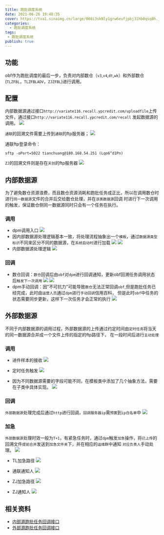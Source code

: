 ```yaml
---
title: 跑批调度系统
date: 2021-06-26 19:48:35
cover: https://tva1.sinaimg.cn/large/008i3skNly1grw6eufjpbj31hb0qsq8h.jpg
categories:
  - 跑批调度系统
tags:
 - 跑批调度系统
publish: true
---
```



<!-- more -->

## 功能
obf作为跑批调度的最后一步，负责对内部数仓（`v3`,`v4`,`dt`,`wk`）和外部数仓(`TLZFBL`，`TLZFBLADV`，`ZJZFBL`)进行调用。   

## 配置 
内部数据源通过接口`http://variate116.recall.ypcredit.com/uploadfile`上传文件，通过接口`http://variate116.recall.ypcredit.com/recall`
发起数据源的调用。
![](https://tva1.sinaimg.cn/large/008i3skNly1grwr0q0skyj31dm0u0too.jpg)

`通联`的回溯文件需要上传到`通联`的ftp服务器；
![](https://tva1.sinaimg.cn/large/008i3skNly1grwr1ihfpkj31do0u0gyb.jpg)

通联ftp登录命令：
```shell script
sftp -oPort=5022 tianchuang@180.168.54.251 (Lqo6^d1Pn)
```

`ZJ`的回溯文件则是存在`天创`的ftp服务器
![](https://tva1.sinaimg.cn/large/008i3skNly1grwr1xu0z1j61dj0u014x02.jpg)

## 内部数据源<Badge text="重点"/>
为了避免数仓资源浪费，而且数仓资源消耗和跑批任务成正比，所以在调用数仓时进行`同一数据源`文件的合并后交给数仓处理，并在`该类数据源`回调
时进行下一次调用的触发，保证数仓侧同一数据源同时只会有一个任务在执行。

### 调用
+ dpm调用入口
![](https://tva1.sinaimg.cn/large/008i3skNly1grwracq4juj31dj0u0tp3.jpg)
+ 因内部数据源处理逻辑基本一致，将处理流程抽象出一个`模板`，通过`数据源类型标识`不同来区分不同的数据源，在`系统启动时`进行加载
![](https://tva1.sinaimg.cn/large/008i3skNly1grwrgef5mbj31dj0u04g5.jpg)
![](https://tva1.sinaimg.cn/large/008i3skNly1grwriudhd2j31dj0u0h3f.jpg)
+ 内部数据源处理逻辑
![](https://tva1.sinaimg.cn/large/008i3skNly1grwrkvmx56j31dj0u0kae.jpg)
### 回调
+ 数仓回调：`数仓`回调后由`obf`对`dpm`进行回调通知，更新obf回溯任务调用状态后`触发下一次调用`
![](https://tva1.sinaimg.cn/large/008i3skNly1grwrppmaf9j31dj0u0tq9.jpg)
![](https://tva1.sinaimg.cn/large/008i3skNly1grwrslx31aj31dj0u01be.jpg)
+ dpm手动回调：因"不可抗力"可能导致`数仓`无法正常回调`obf`,但是跑批任务已经完成，此时由`运营人员`通过`dpm`进行`手动回调`信用百科，
但是此时`obf`中任务的状态需要同步更新，这样下一次任务才会正常的执行
![](https://tva1.sinaimg.cn/large/008i3skNly1grwrw9o23qj31dj0u07kv.jpg)

## 外部数据源<Badge text="重点"/>
不同于内部数据源的调用过程，外部数据源的上传通过约定时间由`定时任务`将当天的同一数据源合并成一个文件上传的指定的ftp路径下，
在一段时间后进行`主动处理`
### 调用
+ 进件样本的接收
![](https://tva1.sinaimg.cn/large/008i3skNly1grws2dmzw9j31dj0u0ndc.jpg)

+ 定时任务触发
![](https://tva1.sinaimg.cn/large/008i3skNly1grws3bplxrj31dj0u0k7b.jpg)

+ 因为不同数据源需要的字段可能不同，在模板类中添加了几个抽象方法，需要在子类中具体实现。
![](https://tva1.sinaimg.cn/large/008i3skNly1grws814zx6j31dj0u0wub.jpg)

### 回调
`外部数据源`处理完成后通过`http`进行回调，`回调服务器ip`需`预置`到`ip白名单`中
![](https://tva1.sinaimg.cn/large/008i3skNly1grws9r8qv6j31dj0u0wva.jpg)

### 加急
`外部数据源`处理时效一般为`T+1`，有紧急任务时，通过`dpm`触发`加急`操作，将`已上传`的回溯文件`提前合并`发送到`加急文件夹`下，并在相应的`运维群`中通知
`对应负责人`手动处理。
![](https://tva1.sinaimg.cn/large/008i3skNly1grwsfbpc4fj31dj0u0qku.jpg)

+ TL加急路径
![](https://tva1.sinaimg.cn/large/008i3skNly1grwsgzvoefj31dj0u04gl.jpg)

+ 通联通知人
![](https://tva1.sinaimg.cn/large/008i3skNly1grwshzwfdzj314p0u0whd.jpg)

+ ZJ加急路径
![](https://tva1.sinaimg.cn/large/008i3skNly1grwsg6m2s8j31dj0u0h04.jpg)

+ ZJ通知人
![](https://tva1.sinaimg.cn/large/008i3skNly1grwsj7r5qyj313u0u0jua.jpg)

## 相关资料

+ [内部源跑批任务回调接口](http://wiki.tcredit.com/pages/viewpage.action?pageId=35390658)
+ [外部源跑批任务回调接口](http://wiki.tcredit.com/pages/viewpage.action?pageId=35390404)

